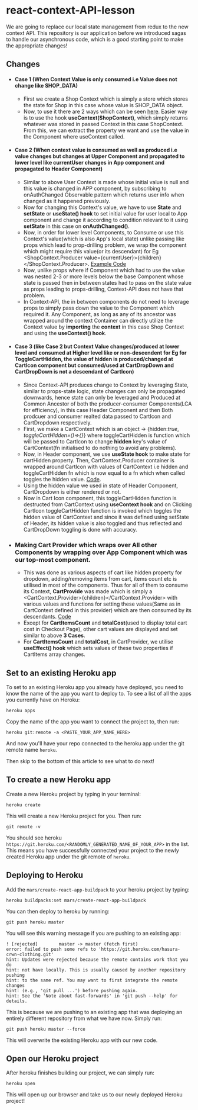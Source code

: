 # react-context-API-lesson
We are going to replace our local state management from redux to the new context API. This repository is our application before we introduced sagas to handle our asynchronous code, which is a good starting point to make the appropriate changes!

## Changes 


- #### Case 1 (When Context Value is only consumed i.e Value does not change like SHOP_DATA)
  - First we create a Shop Context which is simply a store which stores the state for Shop in this case whose value is SHOP_DATA object.
  - Now, to use it there are 2 ways which can be seen [here](src/pages/collection/collection.component.jsx). Easier way is to use the hook **useContext(ShopContext)**, which simply returns whatever was stored in passed Context in this case ShopContext. From this, we can extract the property we want and use the value in the Component where useContext called.

- #### Case 2 (When context value is consumed as well as produced i.e value changes but changes at Upper Component and propagated to lower level like currentUser changes in App component and propagated to Header Component)
  - Similar to above User Context is made whose initial value is null and this value is changed in APP component, by subscribing to onAuthChanged Observable pattern which returns user info when changed as it happened previously.
  - Now for changing this Context's value, we have to use **State** and **setState** or **useState() hook** to set initial value for user local to App component and change it according to condition relevant to it using **setState** in this case on **onAuthChanged()**.
  - Now, in order for lower level Components, to Consume or use this Context's value(which is also App's local state) unlike passing like props which lead to prop-drilling problem, we wrap the component which might require this value(or its descendant) for Eg <ShopContext.Producer value={currentUser}>{children}</ShopContext.Producer>. [Example Code](src/App.js)
  - Now, unlike props where if Component which had to use the value was nested 2-3 or more levels below the base Component whose state is passed then in between states had to pass on the state value as props leading to props-drilling, Context-API does not have that problem.
  - In Context-API, the in between components do not need to leverage props to simply pass down the value to the Component which required it. Any Component, as long as any of its ancestor was wrapped around the context Container can directly utilize the Context value by **importing** the **context** in this case Shop Context and using the **useContext() hook**.

- #### Case 3 (like Case 2 but Context Value changes/produced at lower level and consumed at Higher level like or non-descendent for Eg for ToggleCartHidden, the value of hidden is produced/changed at CartIcon component but consumed/used at CartDropDown and CartDropDown is not a descendant of CartIcon)
  - Since Context-API produces change to Context by leveraging State, similar to props-state logic, state changes can only be propagated downwards, hence state can only be leveraged and Produced at Common Ancestor of both the producer-consumer Components(LCA for efficiency), in this case Header Component and then Both prodcuer and consumer realted data passed to CartIcon and CartDropdown respectively.
  - First, we make a CartContext which is an object -> {hidden:*true*, *toggleCartHidden=()=>{}*} where toggleCartHidden is function which will be passed to CartIcon to change **hidden** key's value of CartContext(fn initialised to do nothing to avoid any problems).
  - Now, in Header component, we use **useState hook** to make state for cartHidden property. Then, CartContext.Producer container is wrapped around CartIcon
  with values of CartContext i.e hidden and toggleCartHidden fn which is now equal to a fn which when called toggles the hidden value. [Code](src/components/header/header.component.jsx).
  - Using the hidden value we used in state of Header Component, CartDropdown is either rendered or not. 
  - Now in Cart Icon component, this toggleCartHidden function is destructed from CartContext using **useContext hook** and on Clicking CartIcon toggleCartHidden function is invoked which toggles the hidden value of CartContext and since it was defined using setState of Header, its hidden value is also toggled and thus reflected and CartDropDown toggling is done with accuracy.

- ### Making Cart Provider which wraps over All other Components by wrapping over App Component which was our top-most component.
  - This was done as various aspects of cart like hidden property for dropdown, adding/removing items from cart, items count etc is utilised in most of the components. Thus for all of them to consume its Context, **CartProvide** was made which is simply a <CartContext.Provider>{children}</CartContext.Provider> with various values and functions for setting these values(Same as in CartContext defined in this provider) which are then consumed by its descendants. [Code](src/context-api-providers/cart/cart.provider.jsx)
  - Except for **CartItemsCount** and **totalCost**(used to display total cart cost in Checkout Page), other cart values are displayed and set similar to above **3 Cases**.
  - For **CartItemsCount** and **totalCost**, in CartProvider, we utilise **useEffect() hook** which sets values of these two properties if CartItems array changes.


## Set to an existing Heroku app

To set to an existing Heroku app you already have deployed, you need to know the name of the app you want to deploy to. To see a list of all the apps you currently have on Heroku:

```
heroku apps
```

Copy the name of the app you want to connect the project to, then run:

```
heroku git:remote -a <PASTE_YOUR_APP_NAME_HERE>
```

And now you'll have your repo connected to the heroku app under the git remote name `heroku`.

Then skip to the bottom of this article to see what to do next!


## To create a new Heroku app

Create a new Heroku project by typing in your terminal:

```
heroku create
```

This will create a new Heroku project for you. Then run:

```
git remote -v
```

You should see heroku `https://git.heroku.com/<RANDOMLY_GENERATED_NAME_OF_YOUR_APP>` in the list. This means you have successfully connected your project to the newly created Heroku app under the git remote of `heroku`.


## Deploying to Heroku

Add the `mars/create-react-app-buildpack` to your heroku project by typing:

```
heroku buildpacks:set mars/create-react-app-buildpack
```

You can then deploy to heroku by running:

```
git push heroku master
```

You will see this warning message if you are pushing to an existing app:

```
! [rejected]        master -> master (fetch first)
error: failed to push some refs to 'https://git.heroku.com/hasura-crwn-clothing.git'
hint: Updates were rejected because the remote contains work that you do
hint: not have locally. This is usually caused by another repository pushing
hint: to the same ref. You may want to first integrate the remote changes
hint: (e.g., 'git pull ...') before pushing again.
hint: See the 'Note about fast-forwards' in 'git push --help' for details.
```

This is because we are pushing to an existing app that was deploying an entirely different repository from what we have now. Simply run:

```
git push heroku master --force
```

This will overwrite the existing Heroku app with our new code.


## Open our Heroku project

After heroku finishes building our project, we can simply run:

```
heroku open
```

This will open up our browser and take us to our newly deployed Heroku project!
